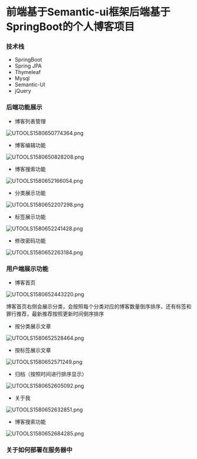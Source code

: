 # 前端基于Semantic-ui框架后端基于SpringBoot的个人博客项目
### 技术栈
- SpringBoot
- Spring JPA
- Thymeleaf
- Mysql
- Semantic-UI
- jQuery

### 后端功能展示
- 博客列表管理

![UTOOLS1580650774364.png](http://yanxuan.nosdn.127.net/ccf703db7b77f526946efee68a029fa3.png)

- 博客编辑功能

![UTOOLS1580650828208.png](http://yanxuan.nosdn.127.net/cf1486d15060f25f8e1578009df47719.png)

- 博客搜索功能

![UTOOLS1580652166054.png](http://yanxuan.nosdn.127.net/81a7378600dbbd4dcff56fb6a90c7687.png)

- 分类展示功能

![UTOOLS1580652207298.png](http://yanxuan.nosdn.127.net/57cdaac1bb0d4a283f7c1512657bdbbb.png)

- 标签展示功能

![UTOOLS1580652241428.png](http://yanxuan.nosdn.127.net/08a7a48ab9fb173a56a1db1668b4f23a.png)

- 修改密码功能

![UTOOLS1580652263184.png](http://yanxuan.nosdn.127.net/b7b989274a7b4fda861e6b5fb5b50c03.png)

### 用户端展示功能

- 博客首页

![UTOOLS1580652443220.png](http://yanxuan.nosdn.127.net/33539af316dfde44bcb956abada4847c.png)

博客首页右侧会展示分类，会按照每个分类对应的博客数量倒序排序，还有标签和罪行推荐，最新推荐按照更新时间倒序排序

- 按分类展示文章

![UTOOLS1580652528464.png](http://yanxuan.nosdn.127.net/8402476bab797e4b763fa144f9839849.png)

- 按标签展示文章

![UTOOLS1580652571249.png](http://yanxuan.nosdn.127.net/90c6733ae981014953331bf9979a76f8.png)

- 归档（按照时间进行排序显示）

![UTOOLS1580652605092.png](http://yanxuan.nosdn.127.net/47eda687d677225f92f85e693f8e6f3c.png)

- 关于我

![UTOOLS1580652632851.png](http://yanxuan.nosdn.127.net/b283fcdb2d7c6dff6d152e8816ce05f4.png)

- 博客搜索功能

![UTOOLS1580652684285.png](http://yanxuan.nosdn.127.net/af8fd76aeec085204a2ef96cda019833.png)

### 关于如何部署在服务器中